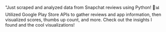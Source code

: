 "Just scraped and analyzed data from Snapchat reviews using Python! 🐍📊 Utilized Google Play Store APIs to gather reviews and app information, then visualized scores, thumbs up count, and more. Check out the insights I found and the cool visualizations!
